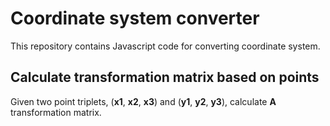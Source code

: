 # Coordinate system converter

This repository contains Javascript code for converting coordinate system.

## Calculate transformation matrix based on points
Given two point triplets, (**x1**, **x2**, **x3**) and (**y1**, **y2**, **y3**), calculate **A** transformation matrix.

